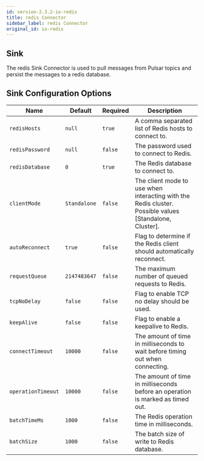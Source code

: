 ```yaml
---
id: version-2.3.2-io-redis
title: redis Connector
sidebar_label: redis Connector
original_id: io-redis
---
```


## Sink

The redis Sink Connector is used to pull messages from Pulsar topics and persist the messages
to a redis database.

## Sink Configuration Options

| Name | Default | Required | Description |
|------|---------|----------|-------------|
| `redisHosts` | `null` | `true` | A comma separated list of Redis hosts to connect to. |
| `redisPassword` | `null` | `false` | The password used to connect to Redis. |
| `redisDatabase` | `0` | `true` | The Redis database to connect to. |
| `clientMode` | `Standalone` | `false` | The client mode to use when interacting with the Redis cluster. Possible values [Standalone, Cluster]. |
| `autoReconnect` | `true` | `false` | Flag to determine if the Redis client should automatically reconnect. |
| `requestQueue` | `2147483647` | `false` | The maximum number of queued requests to Redis. |
| `tcpNoDelay` | `false` | `false` | Flag to enable TCP no delay should be used. |
| `keepAlive` | `false` | `false` | Flag to enable a keepalive to Redis. |
| `connectTimeout` | `10000` | `false` | The amount of time in milliseconds to wait before timing out when connecting. |
| `operationTimeout` | `10000` | `false` | The amount of time in milliseconds before an operation is marked as timed out. |
| `batchTimeMs` | `1000` | `false` | The Redis operation time in milliseconds. |
| `batchSize` | `1000` | `false` | The batch size of write to Redis database. |